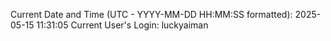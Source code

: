 Current Date and Time (UTC - YYYY-MM-DD HH:MM:SS formatted): 2025-05-15 11:31:05
Current User's Login: luckyaiman
